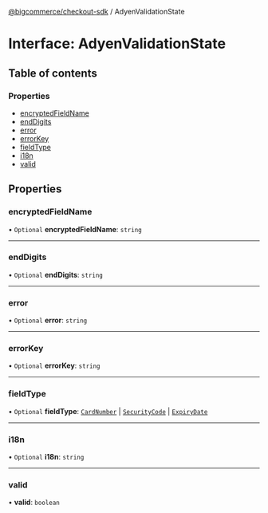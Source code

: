 [@bigcommerce/checkout-sdk](../README.md) / AdyenValidationState

# Interface: AdyenValidationState

## Table of contents

### Properties

- [encryptedFieldName](AdyenValidationState.md#encryptedfieldname)
- [endDigits](AdyenValidationState.md#enddigits)
- [error](AdyenValidationState.md#error)
- [errorKey](AdyenValidationState.md#errorkey)
- [fieldType](AdyenValidationState.md#fieldtype)
- [i18n](AdyenValidationState.md#i18n)
- [valid](AdyenValidationState.md#valid)

## Properties

### encryptedFieldName

• `Optional` **encryptedFieldName**: `string`

___

### endDigits

• `Optional` **endDigits**: `string`

___

### error

• `Optional` **error**: `string`

___

### errorKey

• `Optional` **errorKey**: `string`

___

### fieldType

• `Optional` **fieldType**: [`CardNumber`](../enums/AdyenCardFields.md#cardnumber) \| [`SecurityCode`](../enums/AdyenCardFields.md#securitycode) \| [`ExpiryDate`](../enums/AdyenCardFields.md#expirydate)

___

### i18n

• `Optional` **i18n**: `string`

___

### valid

• **valid**: `boolean`
